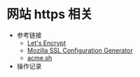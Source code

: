 <!-- TITLE: Home -->
<!-- SUBTITLE: 笔记总览 -->

# 网站 https 相关
* 参考链接
    * [Let's Encrypt](https://letsencrypt.org/)
    * [Mozilla SSL Configuration Generator](https://mozilla.github.io/server-side-tls/ssl-config-generator/)
    * [acme.sh](https://github.com/Neilpang/acme.sh)
* 操作记录
